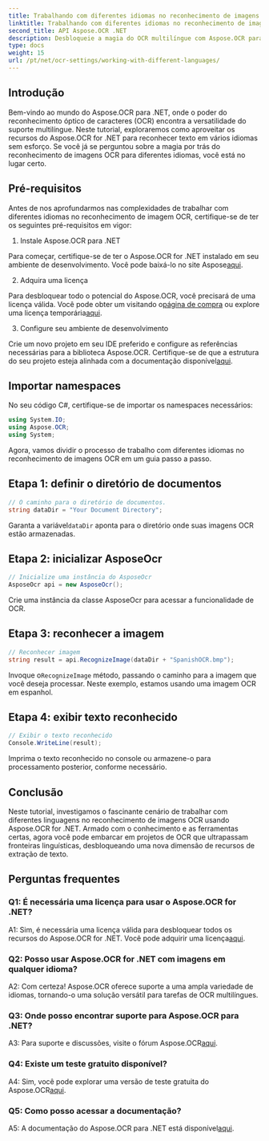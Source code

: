 ```yaml
---
title: Trabalhando com diferentes idiomas no reconhecimento de imagens OCR
linktitle: Trabalhando com diferentes idiomas no reconhecimento de imagens OCR
second_title: API Aspose.OCR .NET
description: Desbloqueie a magia do OCR multilíngue com Aspose.OCR para .NET. Extraia texto sem esforço em vários idiomas.
type: docs
weight: 15
url: /pt/net/ocr-settings/working-with-different-languages/
---
```

## Introdução

Bem-vindo ao mundo do Aspose.OCR para .NET, onde o poder do reconhecimento óptico de caracteres (OCR) encontra a versatilidade do suporte multilíngue. Neste tutorial, exploraremos como aproveitar os recursos do Aspose.OCR for .NET para reconhecer texto em vários idiomas sem esforço. Se você já se perguntou sobre a magia por trás do reconhecimento de imagens OCR para diferentes idiomas, você está no lugar certo.

## Pré-requisitos

Antes de nos aprofundarmos nas complexidades de trabalhar com diferentes idiomas no reconhecimento de imagem OCR, certifique-se de ter os seguintes pré-requisitos em vigor:

1. Instale Aspose.OCR para .NET

 Para começar, certifique-se de ter o Aspose.OCR for .NET instalado em seu ambiente de desenvolvimento. Você pode baixá-lo no site Aspose[aqui](https://releases.aspose.com/ocr/net/).

2. Adquira uma licença

 Para desbloquear todo o potencial do Aspose.OCR, você precisará de uma licença válida. Você pode obter um visitando o[página de compra](https://purchase.aspose.com/buy) ou explore uma licença temporária[aqui](https://purchase.aspose.com/temporary-license/).

3. Configure seu ambiente de desenvolvimento

Crie um novo projeto em seu IDE preferido e configure as referências necessárias para a biblioteca Aspose.OCR. Certifique-se de que a estrutura do seu projeto esteja alinhada com a documentação disponível[aqui](https://reference.aspose.com/ocr/net/).

## Importar namespaces

No seu código C#, certifique-se de importar os namespaces necessários:

```csharp
using System.IO;
using Aspose.OCR;
using System;
```

Agora, vamos dividir o processo de trabalho com diferentes idiomas no reconhecimento de imagens OCR em um guia passo a passo.

## Etapa 1: definir o diretório de documentos

```csharp
// O caminho para o diretório de documentos.
string dataDir = "Your Document Directory";
```

 Garanta a variável`dataDir` aponta para o diretório onde suas imagens OCR estão armazenadas.

## Etapa 2: inicializar AsposeOcr

```csharp
// Inicialize uma instância do AsposeOcr
AsposeOcr api = new AsposeOcr();
```

Crie uma instância da classe AsposeOcr para acessar a funcionalidade de OCR.

## Etapa 3: reconhecer a imagem

```csharp
// Reconhecer imagem
string result = api.RecognizeImage(dataDir + "SpanishOCR.bmp");
```

 Invoque o`RecognizeImage` método, passando o caminho para a imagem que você deseja processar. Neste exemplo, estamos usando uma imagem OCR em espanhol.

## Etapa 4: exibir texto reconhecido

```csharp
// Exibir o texto reconhecido
Console.WriteLine(result);
```

Imprima o texto reconhecido no console ou armazene-o para processamento posterior, conforme necessário.

## Conclusão

Neste tutorial, investigamos o fascinante cenário de trabalhar com diferentes linguagens no reconhecimento de imagens OCR usando Aspose.OCR for .NET. Armado com o conhecimento e as ferramentas certas, agora você pode embarcar em projetos de OCR que ultrapassam fronteiras linguísticas, desbloqueando uma nova dimensão de recursos de extração de texto.

## Perguntas frequentes

### Q1: É necessária uma licença para usar o Aspose.OCR for .NET?

 A1: Sim, é necessária uma licença válida para desbloquear todos os recursos do Aspose.OCR for .NET. Você pode adquirir uma licença[aqui](https://purchase.aspose.com/buy).

### Q2: Posso usar Aspose.OCR for .NET com imagens em qualquer idioma?

A2: Com certeza! Aspose.OCR oferece suporte a uma ampla variedade de idiomas, tornando-o uma solução versátil para tarefas de OCR multilíngues.

### Q3: Onde posso encontrar suporte para Aspose.OCR para .NET?

 A3: Para suporte e discussões, visite o fórum Aspose.OCR[aqui](https://forum.aspose.com/c/ocr/16).

### Q4: Existe um teste gratuito disponível?

 A4: Sim, você pode explorar uma versão de teste gratuita do Aspose.OCR[aqui](https://releases.aspose.com/).

### Q5: Como posso acessar a documentação?

 A5: A documentação do Aspose.OCR para .NET está disponível[aqui](https://reference.aspose.com/ocr/net/).